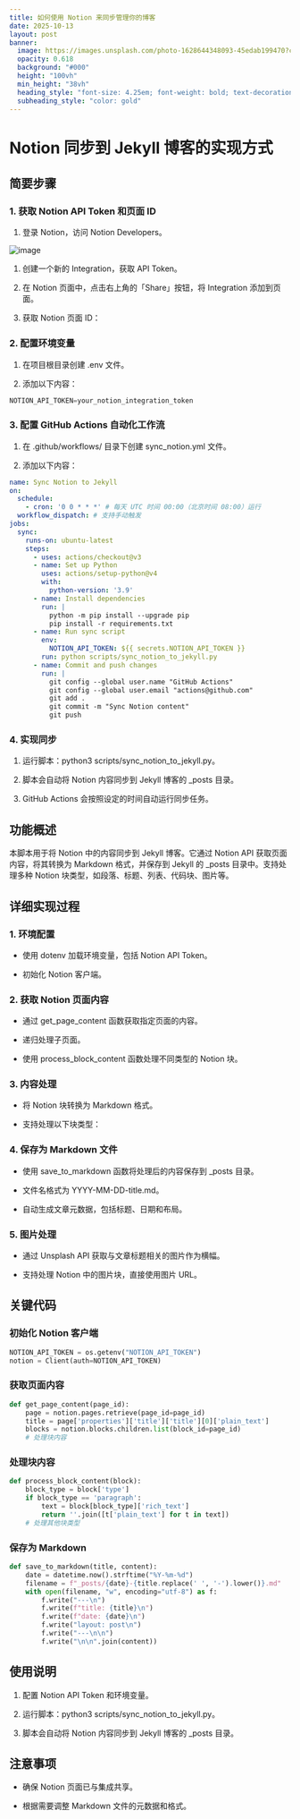 ```yaml
---
title: 如何使用 Notion 来同步管理你的博客
date: 2025-10-13
layout: post
banner:
  image: https://images.unsplash.com/photo-1628644348093-45edab199470?crop=entropy&cs=tinysrgb&fit=max&fm=jpg&ixid=M3w2OTIwMzJ8MHwxfHJhbmRvbXx8fHx8fHx8fDE3NjAzMjUwNzJ8&ixlib=rb-4.1.0&q=80&w=1080
  opacity: 0.618
  background: "#000"
  height: "100vh"
  min_height: "38vh"
  heading_style: "font-size: 4.25em; font-weight: bold; text-decoration: underline"
  subheading_style: "color: gold"
---
```


# Notion 同步到 Jekyll 博客的实现方式

## 简要步骤

### 1. 获取 Notion API Token 和页面 ID

1. 登录 Notion，访问 Notion Developers。

![image](https://prod-files-secure.s3.us-west-2.amazonaws.com/a7a0cc5a-89b9-4cda-8686-1fba0ca52f40/d19c1afe-dea5-4312-9333-786b0ba83054/image.png?X-Amz-Algorithm=AWS4-HMAC-SHA256&X-Amz-Content-Sha256=UNSIGNED-PAYLOAD&X-Amz-Credential=ASIAZI2LB4667T4NGFBD%2F20251013%2Fus-west-2%2Fs3%2Faws4_request&X-Amz-Date=20251013T031111Z&X-Amz-Expires=3600&X-Amz-Security-Token=IQoJb3JpZ2luX2VjEJD%2F%2F%2F%2F%2F%2F%2F%2F%2F%2FwEaCXVzLXdlc3QtMiJGMEQCIHR5%2By5B60EJxHtatojCBaGsulYwAiw7XHymXwbRAG5EAiAWzpqoRSGnudeROeznFShXhHxsMfeL4ENZstZGpfx%2Fiyr%2FAwg5EAAaDDYzNzQyMzE4MzgwNSIMI%2BnaDbk5riq0484lKtwDglNgEFIxlgBOS3R%2Bmu6b1IRywAiG0gQ8oBWFxZLYabMM2Go3nsySPrQuqYj1grcpJS%2FfmLCv2n4Wu5Z9uqS3Ct%2FNIOWchuMoqbMRvMxBrQVxukaZ1%2BC9SKrTEIIDN90YO6dEmpD4YDzcnTspj0VFmYjeJPx5782bUTJPpIk%2BkxRIHJRO5J6%2B6rHW7uMObQ3kZ898NKZbnULVt2F800GoNlrR3LxJe6Jt1o052%2BONHQwQmhi5QrqHLlwy5gFTClRtV5W1vhGCtkhctx4iBv62WUOT00nloszOsedvG5Xt8sYTHZLoklywcl%2FUOW4PX2jXk4PDWdHrFpfEPYPxheiNVJQLPSv%2B3eoudxhIozqql2K410fOsi3W5jASS2SCK4%2FTInrbo34oTMirk20OJesXT63OXD19aec4J7Is57%2B1KsYNV7NgMaeGikFaVs7z6AEL%2FXg6xozAEeokdQ%2FzWcK48BsUTbrAQb0K2w1jfl5Zj0KJcsZxPBKQmtRt%2F2nVqwG%2FG2CcXZPtBSYAj9o6PLBrPmREJ9R2N2VJIABkL2wdEX9%2ByaZnDCvKD5TjbKndZZvqaeKHjiNwnryGeOXvBlcNTtvCqye4bqIQTb9%2Bw%2FMm4DeH%2F0SYtpz7QCD4Pb0wuv6wxwY6pgEKxjVbYoC%2BmiAIXrys1xld18ZjJkMvMjNKfdLfUR%2Fl1xKYQHEhEp4djw%2B3sDzCZXpdZWpOe5XKBVGJlvbZ3ABQZDL9tcqFaOUOXRw3hgTcouc%2FXPhfETjgdSa0tjuTcLWIDAUEWiwqqOorVDZBZHe%2BXcNviiOJA2UJbIUIfTbrryshssmzXvvRlbtQHP%2Bo8HHjpOn12qJ7R7jCjD4W%2FwaUrzoPQeeC&X-Amz-Signature=ad9d8d2e6db430cdad2020f8c3b0ab6fc0b1befd5e07643db812dab92ad43ddb&X-Amz-SignedHeaders=host&x-amz-checksum-mode=ENABLED&x-id=GetObject)

1. 创建一个新的 Integration，获取 API Token。

1. 在 Notion 页面中，点击右上角的「Share」按钮，将 Integration 添加到页面。

1. 获取 Notion 页面 ID：


### 2. 配置环境变量

1. 在项目根目录创建 .env 文件。

1. 添加以下内容：

```javascript
NOTION_API_TOKEN=your_notion_integration_token
```

### 3. 配置 GitHub Actions 自动化工作流

1. 在 .github/workflows/ 目录下创建 sync_notion.yml 文件。

1. 添加以下内容：

```yaml
name: Sync Notion to Jekyll
on:
  schedule:
    - cron: '0 0 * * *' # 每天 UTC 时间 00:00（北京时间 08:00）运行
  workflow_dispatch: # 支持手动触发
jobs:
  sync:
    runs-on: ubuntu-latest
    steps:
      - uses: actions/checkout@v3
      - name: Set up Python
        uses: actions/setup-python@v4
        with:
          python-version: '3.9'
      - name: Install dependencies
        run: |
          python -m pip install --upgrade pip
          pip install -r requirements.txt
      - name: Run sync script
        env:
          NOTION_API_TOKEN: ${{ secrets.NOTION_API_TOKEN }}
        run: python scripts/sync_notion_to_jekyll.py
      - name: Commit and push changes
        run: |
          git config --global user.name "GitHub Actions"
          git config --global user.email "actions@github.com"
          git add .
          git commit -m "Sync Notion content"
          git push
```

### 4. 实现同步

1. 运行脚本：python3 scripts/sync_notion_to_jekyll.py。

1. 脚本会自动将 Notion 内容同步到 Jekyll 博客的 _posts 目录。

1. GitHub Actions 会按照设定的时间自动运行同步任务。

## 功能概述

本脚本用于将 Notion 中的内容同步到 Jekyll 博客。它通过 Notion API 获取页面内容，将其转换为 Markdown 格式，并保存到 Jekyll 的 _posts 目录中。支持处理多种 Notion 块类型，如段落、标题、列表、代码块、图片等。

## 详细实现过程

### 1. 环境配置

- 使用 dotenv 加载环境变量，包括 Notion API Token。

- 初始化 Notion 客户端。

### 2. 获取 Notion 页面内容

- 通过 get_page_content 函数获取指定页面的内容。

- 递归处理子页面。

- 使用 process_block_content 函数处理不同类型的 Notion 块。

### 3. 内容处理

- 将 Notion 块转换为 Markdown 格式。

- 支持处理以下块类型：


### 4. 保存为 Markdown 文件

- 使用 save_to_markdown 函数将处理后的内容保存到 _posts 目录。

- 文件名格式为 YYYY-MM-DD-title.md。

- 自动生成文章元数据，包括标题、日期和布局。

### 5. 图片处理

- 通过 Unsplash API 获取与文章标题相关的图片作为横幅。

- 支持处理 Notion 中的图片块，直接使用图片 URL。

## 关键代码

### 初始化 Notion 客户端

```python
NOTION_API_TOKEN = os.getenv("NOTION_API_TOKEN")
notion = Client(auth=NOTION_API_TOKEN)
```

### 获取页面内容

```python
def get_page_content(page_id):
    page = notion.pages.retrieve(page_id=page_id)
    title = page['properties']['title']['title'][0]['plain_text']
    blocks = notion.blocks.children.list(block_id=page_id)
    # 处理块内容
```

### 处理块内容

```python
def process_block_content(block):
    block_type = block['type']
    if block_type == 'paragraph':
        text = block[block_type]['rich_text']
        return ''.join([t['plain_text'] for t in text])
    # 处理其他块类型
```

### 保存为 Markdown

```python
def save_to_markdown(title, content):
    date = datetime.now().strftime("%Y-%m-%d")
    filename = f"_posts/{date}-{title.replace(' ', '-').lower()}.md"
    with open(filename, "w", encoding="utf-8") as f:
        f.write("---\n")
        f.write(f"title: {title}\n")
        f.write(f"date: {date}\n")
        f.write("layout: post\n")
        f.write("---\n\n")
        f.write("\n\n".join(content))
```

## 使用说明

1. 配置 Notion API Token 和环境变量。

1. 运行脚本：python3 scripts/sync_notion_to_jekyll.py。

1. 脚本会自动将 Notion 内容同步到 Jekyll 博客的 _posts 目录。

## 注意事项

- 确保 Notion 页面已与集成共享。

- 根据需要调整 Markdown 文件的元数据和格式。